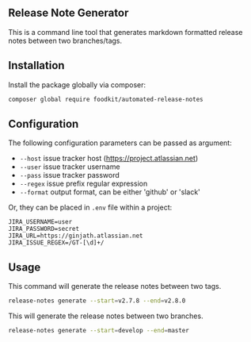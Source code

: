 ## Release Note Generator

This is a command line tool that generates markdown formatted release notes between two branches/tags.

## Installation

Install the package globally via composer:

``` sh
composer global require foodkit/automated-release-notes
```

## Configuration

The following configuration parameters can be passed as argument:

* `--host` issue tracker host (https://project.atlassian.net)
* `--user` issue tracker username
* `--pass` issue tracker password
* `--regex` issue prefix regular expression
* `--format` output format, can be either 'github' or 'slack'

Or, they can be placed in `.env` file within a project:

```
JIRA_USERNAME=user
JIRA_PASSWORD=secret
JIRA_URL=https://ginjath.atlassian.net
JIRA_ISSUE_REGEX=/GT-[\d]+/
```

## Usage

This command will generate the release notes between two tags.

``` sh
release-notes generate --start=v2.7.8 --end=v2.8.0
```

This will generate the release notes between two branches.

``` sh
release-notes generate --start=develop --end=master
```
